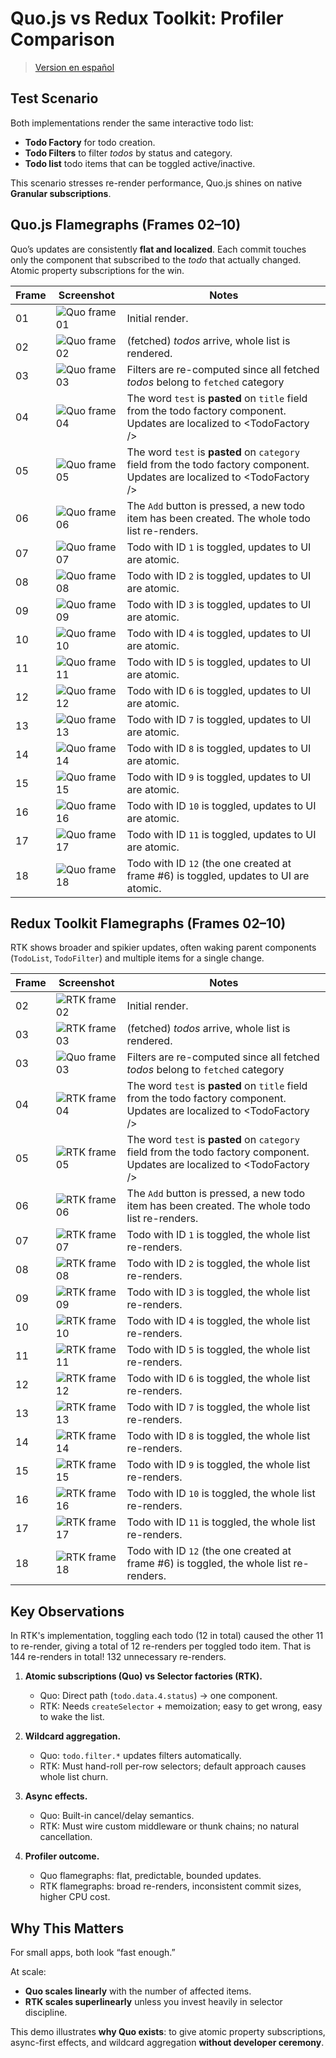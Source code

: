 # Quo.js vs Redux Toolkit: Profiler Comparison

> [Version en español](./redux-quojs-profiler.es.md)

## Test Scenario

Both implementations render the same interactive todo list:

- **Todo Factory** for todo creation.
- **Todo Filters** to filter _todos_ by status and category.
- **Todo list** todo items that can be toggled active/inactive.

This scenario stresses re-render performance, Quo.js shines on native **Granular
subscriptions**.

## Quo.js Flamegraphs (Frames 02–10)

Quo’s updates are consistently **flat and localized**. Each commit touches only the component that subscribed to the _todo_ that
actually changed. Atomic property subscriptions for the win.

| Frame | Screenshot                                                                  | Notes                                                                                                                         |
| ----- | --------------------------------------------------------------------------- | ----------------------------------------------------------------------------------------------------------------------------- |
| 01    | ![Quo frame 01](./public/assets/profiler/quojs/quojs-profiler-frame-01.png) | Initial render.                                                                                                               |
| 02    | ![Quo frame 02](./public/assets/profiler/quojs/quojs-profiler-frame-02.png) | (fetched) _todos_ arrive, whole list is rendered.                                                                               |
| 03    | ![Quo frame 03](./public/assets/profiler/quojs/quojs-profiler-frame-03.png) | Filters are re-computed since all fetched _todos_ belong to `fetched` category                                                  |
| 04    | ![Quo frame 04](./public/assets/profiler/quojs/quojs-profiler-frame-04.png) | The word `test` is **pasted** on `title` field from the todo factory component. Updates are localized to \<TodoFactory /\>    |
| 05    | ![Quo frame 05](./public/assets/profiler/quojs/quojs-profiler-frame-05.png) | The word `test` is **pasted** on `category` field from the todo factory component. Updates are localized to \<TodoFactory /\> |
| 06    | ![Quo frame 06](./public/assets/profiler/quojs/quojs-profiler-frame-06.png) | The `Add` button is pressed, a new todo item has been created. The whole todo list re-renders.                                |
| 07    | ![Quo frame 07](./public/assets/profiler/quojs/quojs-profiler-frame-07.png) | Todo with ID `1` is toggled, updates to UI are atomic.                                                                        |
| 08    | ![Quo frame 08](./public/assets/profiler/quojs/quojs-profiler-frame-08.png) | Todo with ID `2` is toggled, updates to UI are atomic.                                                                        |
| 09    | ![Quo frame 09](./public/assets/profiler/quojs/quojs-profiler-frame-09.png) | Todo with ID `3` is toggled, updates to UI are atomic.                                                                        |
| 10    | ![Quo frame 10](./public/assets/profiler/quojs/quojs-profiler-frame-10.png) | Todo with ID `4` is toggled, updates to UI are atomic.                                                                        |
| 11    | ![Quo frame 11](./public/assets/profiler/quojs/quojs-profiler-frame-11.png) | Todo with ID `5` is toggled, updates to UI are atomic.                                                                        |
| 12    | ![Quo frame 12](./public/assets/profiler/quojs/quojs-profiler-frame-12.png) | Todo with ID `6` is toggled, updates to UI are atomic.                                                                        |
| 13    | ![Quo frame 13](./public/assets/profiler/quojs/quojs-profiler-frame-13.png) | Todo with ID `7` is toggled, updates to UI are atomic.                                                                        |
| 14    | ![Quo frame 14](./public/assets/profiler/quojs/quojs-profiler-frame-14.png) | Todo with ID `8` is toggled, updates to UI are atomic.                                                                        |
| 15    | ![Quo frame 15](./public/assets/profiler/quojs/quojs-profiler-frame-15.png) | Todo with ID `9` is toggled, updates to UI are atomic.                                                                        |
| 16    | ![Quo frame 16](./public/assets/profiler/quojs/quojs-profiler-frame-16.png) | Todo with ID `10` is toggled, updates to UI are atomic.                                                                       |
| 17    | ![Quo frame 17](./public/assets/profiler/quojs/quojs-profiler-frame-17.png) | Todo with ID `11` is toggled, updates to UI are atomic.                                                                       |
| 18    | ![Quo frame 18](./public/assets/profiler/quojs/quojs-profiler-frame-18.png) | Todo with ID `12` (the one created at frame #6) is toggled, updates to UI are atomic.                                         |

## Redux Toolkit Flamegraphs (Frames 02–10)

RTK shows broader and spikier updates, often waking parent components (`TodoList`, `TodoFilter`)
and multiple items for a single change.

| Frame | Screenshot                                                                        | Notes                                                                                                                         |
| ----- | --------------------------------------------------------------------------------- | ----------------------------------------------------------------------------------------------------------------------------- |
| 02    | ![RTK frame 02](./public/assets/profiler/rtk/redux-toolkit-profiler-frame-02.png) | Initial render.                                                                                                               |
| 03    | ![RTK frame 03](./public/assets/profiler/rtk/redux-toolkit-profiler-frame-03.png) | (fetched) _todos_ arrive, whole list is rendered.                                                                               |
| 03    | ![Quo frame 03](./public/assets/profiler/quojs/quojs-profiler-frame-03.png)       | Filters are re-computed since all fetched _todos_ belong to `fetched` category                                                  |
| 04    | ![RTK frame 04](./public/assets/profiler/rtk/redux-toolkit-profiler-frame-04.png) | The word `test` is **pasted** on `title` field from the todo factory component. Updates are localized to \<TodoFactory /\>    |
| 05    | ![RTK frame 05](./public/assets/profiler/rtk/redux-toolkit-profiler-frame-05.png) | The word `test` is **pasted** on `category` field from the todo factory component. Updates are localized to \<TodoFactory /\> |
| 06    | ![RTK frame 06](./public/assets/profiler/rtk/redux-toolkit-profiler-frame-06.png) | The `Add` button is pressed, a new todo item has been created. The whole todo list re-renders.                                |
| 07    | ![RTK frame 07](./public/assets/profiler/rtk/redux-toolkit-profiler-frame-07.png) | Todo with ID `1` is toggled, the whole list re-renders.                                                                       |
| 08    | ![RTK frame 08](./public/assets/profiler/rtk/redux-toolkit-profiler-frame-08.png) | Todo with ID `2` is toggled, the whole list re-renders.                                                                        |
| 09    | ![RTK frame 09](./public/assets/profiler/rtk/redux-toolkit-profiler-frame-09.png) | Todo with ID `3` is toggled, the whole list re-renders.                                                                        |
| 10    | ![RTK frame 10](./public/assets/profiler/rtk/redux-toolkit-profiler-frame-10.png) | Todo with ID `4` is toggled, the whole list re-renders.                                                                        |
| 11    | ![RTK frame 11](./public/assets/profiler/rtk/redux-toolkit-profiler-frame-11.png) | Todo with ID `5` is toggled, the whole list re-renders.                                                                        |
| 12    | ![RTK frame 12](./public/assets/profiler/rtk/redux-toolkit-profiler-frame-12.png) | Todo with ID `6` is toggled, the whole list re-renders.                                                                        |
| 13    | ![RTK frame 13](./public/assets/profiler/rtk/redux-toolkit-profiler-frame-13.png) | Todo with ID `7` is toggled, the whole list re-renders.                                                                        |
| 14    | ![RTK frame 14](./public/assets/profiler/rtk/redux-toolkit-profiler-frame-14.png) | Todo with ID `8` is toggled, the whole list re-renders.                                                                        |
| 15    | ![RTK frame 15](./public/assets/profiler/rtk/redux-toolkit-profiler-frame-15.png) | Todo with ID `9` is toggled, the whole list re-renders.                                                                        |
| 16    | ![RTK frame 16](./public/assets/profiler/rtk/redux-toolkit-profiler-frame-16.png) | Todo with ID `10` is toggled, the whole list re-renders.                                                                       |
| 17    | ![RTK frame 17](./public/assets/profiler/rtk/redux-toolkit-profiler-frame-17.png) | Todo with ID `11` is toggled, the whole list re-renders.                                                                       |
| 18    | ![RTK frame 18](./public/assets/profiler/rtk/redux-toolkit-profiler-frame-18.png) | Todo with ID `12` (the one created at frame #6) is toggled, the whole list re-renders.                                         |

## Key Observations
In RTK's implementation, toggling each todo (12 in total) caused the other 11 to re-render, giving a total of 12 re-renders per toggled todo item. That is 144 re-renders in total! 132 unnecessary re-renders.

1. **Atomic subscriptions (Quo) vs Selector factories (RTK).**

   - Quo: Direct path (`todo.data.4.status`) → one component.
   - RTK: Needs `createSelector` + memoization; easy to get wrong, easy to wake the list.

2. **Wildcard aggregation.**

   - Quo: `todo.filter.*` updates filters automatically.
   - RTK: Must hand-roll per-row selectors; default approach causes whole list churn.

3. **Async effects.**

   - Quo: Built-in cancel/delay semantics.
   - RTK: Must wire custom middleware or thunk chains; no natural cancellation.

4. **Profiler outcome.**
   - Quo flamegraphs: flat, predictable, bounded updates.
   - RTK flamegraphs: broad re-renders, inconsistent commit sizes, higher CPU cost.

## Why This Matters

For small apps, both look “fast enough.”

At scale:

- **Quo scales linearly** with the number of affected items.
- **RTK scales superlinearly** unless you invest heavily in selector discipline.

This demo illustrates **why Quo exists**: to give atomic property subscriptions, async-first
effects, and wildcard aggregation **without developer ceremony**.
